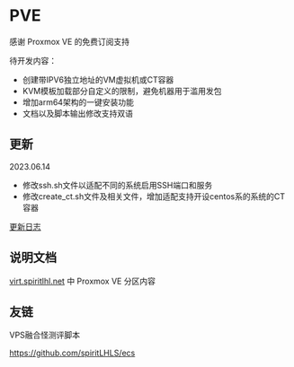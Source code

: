 # PVE

感谢 Proxmox VE 的免费订阅支持

待开发内容：

- 创建带IPV6独立地址的VM虚拟机或CT容器
- KVM模板加载部分自定义的限制，避免机器用于滥用发包
- 增加arm64架构的一键安装功能
- 文档以及脚本输出修改支持双语

## 更新

2023.06.14

- 修改ssh.sh文件以适配不同的系统启用SSH端口和服务
- 修改create_ct.sh文件及相关文件，增加适配支持开设centos系的系统的CT容器

[更新日志](CHANGELOG.md)

## 说明文档

[virt.spiritlhl.net](https://virt.spiritlhl.net/) 中 Proxmox VE 分区内容

## 友链

VPS融合怪测评脚本

https://github.com/spiritLHLS/ecs
